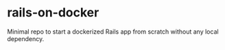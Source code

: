 # rails-on-docker
Minimal repo to start a dockerized Rails app from scratch without any local dependency.
